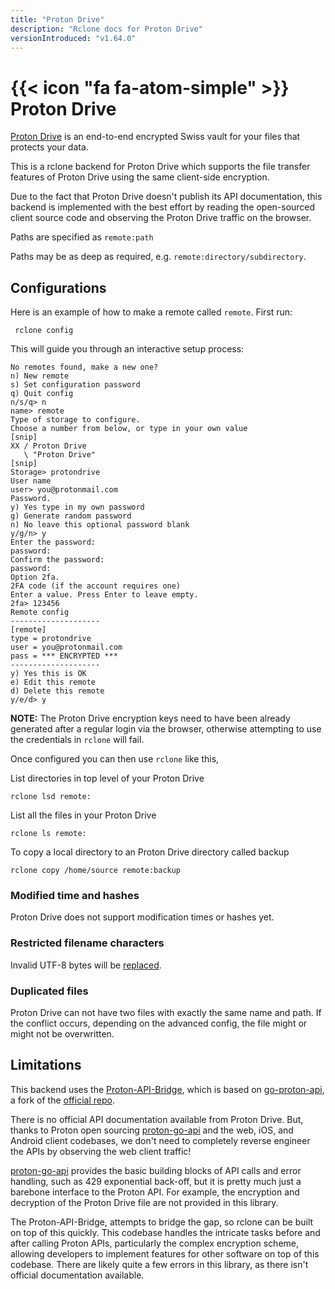 ```yaml
---
title: "Proton Drive"
description: "Rclone docs for Proton Drive"
versionIntroduced: "v1.64.0"
---
```


# {{< icon "fa fa-atom-simple" >}} Proton Drive

[Proton Drive](https://proton.me/drive) is an end-to-end encrypted Swiss vault for your files that protects your data.

This is a rclone backend for Proton Drive which supports the file transfer
features of Proton Drive using the same client-side encryption.

Due to the fact that Proton Drive doesn't publish its API documentation, this backend is implemented with the best effort by reading the open-sourced client source code and observing the Proton Drive traffic on the browser.

Paths are specified as `remote:path`

Paths may be as deep as required, e.g. `remote:directory/subdirectory`.

## Configurations

Here is an example of how to make a remote called `remote`.  First run:

     rclone config

This will guide you through an interactive setup process:

```
No remotes found, make a new one?
n) New remote
s) Set configuration password
q) Quit config
n/s/q> n
name> remote
Type of storage to configure.
Choose a number from below, or type in your own value
[snip]
XX / Proton Drive
   \ "Proton Drive"
[snip]
Storage> protondrive
User name
user> you@protonmail.com
Password.
y) Yes type in my own password
g) Generate random password
n) No leave this optional password blank
y/g/n> y
Enter the password:
password:
Confirm the password:
password:
Option 2fa.
2FA code (if the account requires one)
Enter a value. Press Enter to leave empty.
2fa> 123456
Remote config
--------------------
[remote]
type = protondrive
user = you@protonmail.com
pass = *** ENCRYPTED ***
--------------------
y) Yes this is OK
e) Edit this remote
d) Delete this remote
y/e/d> y
```

**NOTE:** The Proton Drive encryption keys need to have been already generated after a regular login
via the browser, otherwise attempting to use the credentials in `rclone` will fail.

Once configured you can then use `rclone` like this,

List directories in top level of your Proton Drive

    rclone lsd remote:

List all the files in your Proton Drive

    rclone ls remote:

To copy a local directory to an Proton Drive directory called backup

    rclone copy /home/source remote:backup

### Modified time and hashes

Proton Drive does not support modification times or hashes yet.

### Restricted filename characters

Invalid UTF-8 bytes will be [replaced](/overview/#invalid-utf8).

### Duplicated files

Proton Drive can not have two files with exactly the same name and path. If the conflict occurs, depending on the advanced config, the file might or might not be overwritten.

## Limitations

This backend uses the [Proton-API-Bridge](https://github.com/henrybear327/Proton-API-Bridge), which is based on [go-proton-api](https://github.com/henrybear327/go-proton-api), a fork of the [official repo](https://github.com/ProtonMail/go-proton-api).

There is no official API documentation available from Proton Drive. But, thanks to Proton open sourcing [proton-go-api](https://github.com/ProtonMail/go-proton-api) and the web, iOS, and Android client codebases, we don't need to completely reverse engineer the APIs by observing the web client traffic! 

[proton-go-api](https://github.com/ProtonMail/go-proton-api) provides the basic building blocks of API calls and error handling, such as 429 exponential back-off, but it is pretty much just a barebone interface to the Proton API. For example, the encryption and decryption of the Proton Drive file are not provided in this library. 

The Proton-API-Bridge, attempts to bridge the gap, so rclone can be built on top of this quickly. This codebase handles the intricate tasks before and after calling Proton APIs, particularly the complex encryption scheme, allowing developers to implement features for other software on top of this codebase. There are likely quite a few errors in this library, as there isn't official documentation available. 